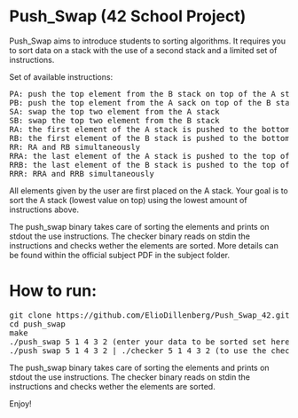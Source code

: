 # Push_Swap (42 School Project)

Push_Swap aims to introduce students to sorting algorithms. It requires you to sort data on a stack with the use of a second stack and a limited set of instructions. 

Set of available instructions:
<pre>
PA: push the top element from the B stack on top of the A stack                                                               
PB: push the top element from the A sack on top of the B stack                                                                 
SA: swap the top two element from the A stack                                                                                 
SB: swap the top two element from the B stack                                                                                 
RA: the first element of the A stack is pushed to the bottom of the A stack                                                   
RB: the first element of the B stack is pushed to the bottom of the B stack                                                   
RR: RA and RB simultaneously                                                                                                   
RRA: the last element of the A stack is pushed to the top of the A stack                                                       
RRB: the last element of the B stack is pushed to the top of the B stack                                                       
RRR: RRA and RRB simultaneously    
</pre>

All elements given by the user are first placed on the A stack. Your goal is to sort the A stack (lowest value on top) using the lowest amount of instructions above.

The push_swap binary takes care of sorting the elements and prints on stdout the use instructions.
The checker binary reads on stdin the instructions and checks wether the elements are sorted.
More details can be found within the official subject PDF in the subject folder.

# How to run:
<pre>
git clone https://github.com/ElioDillenberg/Push_Swap_42.git push_swap
cd push_swap
make
./push_swap 5 1 4 3 2 (enter your data to be sorted set here)
./push_swap 5 1 4 3 2 | ./checker 5 1 4 3 2 (to use the checker)
</pre>

The push_swap binary takes care of sorting the elements and prints on stdout the use instructions.
The checker binary reads on stdin the instructions and checks wether the elements are sorted.

Enjoy!
